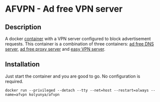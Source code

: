 # AFVPN - Ad free VPN server

## Description
A docker [container](https://hub.docker.com/r/kolyunya/afvpn/) with a VPN server configured to block advertisement requests. This container is a combination of three containers: [ad free DNS server](https://github.com/Kolyunya/afdns), [ad free proxy server](https://github.com/Kolyunya/afprx) and [easy VPN server](https://github.com/Kolyunya/ezvpn).

## Installation
Just start the container and you are good to go. No configuration is required.

`docker run --privileged --detach --tty --net=host --restart=always --name=afvpn kolyunya/afvpn`
